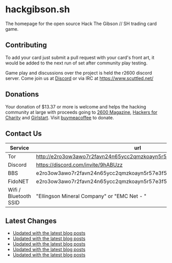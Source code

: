 # hackgibson.sh
The homepage for the open source Hack The Gibson // SH trading card game.


## Contributing

To add your card just submit a pull request with your card's front art, it would be added to the next run of set after community play testing.

Game play and discussions over the project is held the r2600 discord server. Come join us at [Discord](https://discord.com/invite/9hABUzz) or via IRC at https://www.scuttled.net/


## Donations

Your donation of $13.37 or more is welcome and helps the hacking community at large with proceeds going to [2600 Magazine](https://2600.com/), [Hackers for Charity](https://hackersforcharity.org) and [Girlstart](https://girlstart.org).  Visit [buymeacoffee](https://www.buymeacoffee.com/hackgibson.sh) to donate.


## Contact Us

Service | url
-|-
Tor | http://e2ro3ow3awo7r2favn24n65ycc2qmzkoayn5r57e3f56nvjwdcgg32ad.onion
Discord | https://discord.com/invite/9hABUzz
BBS | e2ro3ow3awo7r2favn24n65ycc2qmzkoayn5r57e3f56nvjwdcgg32ad.onion:23
FidoNET | e2ro3ow3awo7r2favn24n65ycc2qmzkoayn5r57e3f56nvjwdcgg32ad.onion:24554
Wifi / Bluetooth SSID | "Ellingson Mineral Company" or "EMC Net - <fidonet address>"

## Latest Changes
<!-- BLOG-POST-LIST:START -->
- [Updated with the latest blog posts](https://github.com/DFW2600/hackgibson.sh/commit/ecec3c24ff1ccb7dcaf444c214a6bcba7606953f)
- [Updated with the latest blog posts](https://github.com/DFW2600/hackgibson.sh/commit/eb93333c29d11caa939882a35a64a25e4011a7a0)
- [Updated with the latest blog posts](https://github.com/DFW2600/hackgibson.sh/commit/93c6c8c3e1b18e63a77e4956954236cbc7f3327f)
- [Updated with the latest blog posts](https://github.com/DFW2600/hackgibson.sh/commit/5ae19af81721d58efe58389e1aa1b4d80ec8d969)
- [Updated with the latest blog posts](https://github.com/DFW2600/hackgibson.sh/commit/f1ec2deab95120805442602b8d479b1374c9a35d)
<!-- BLOG-POST-LIST:END -->
